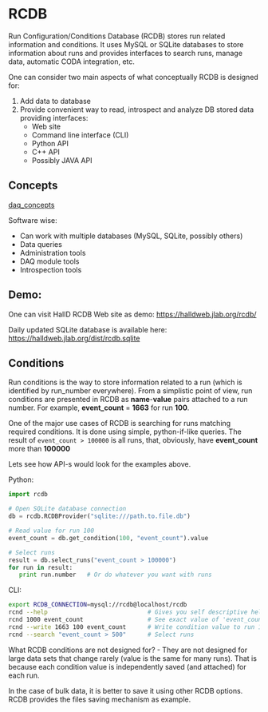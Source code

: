 # RCDB

Run Configuration/Conditions Database (RCDB) stores run related information and conditions. It uses MySQL or SQLite databases to store information about runs and provides interfaces to search runs, manage data, automatic CODA integration, etc.

One can consider two main aspects of what conceptually RCDB is designed for: 

1. Add data to database   
2. Provide convenient way to read, introspect and analyze DB stored data providing interfaces:
   - Web site
   - Command line interface (CLI)
   - Python API
   - C++ API
   - Possibly JAVA API

## Concepts 

[daq_concepts](daq/daq_concepts.md ':include')

Software wise:
  
   - Can work with multiple databases (MySQL, SQLite, possibly others)
   - Data queries
   - Administration tools
   - DAQ module tools
   - Introspection tools
   

## Demo:

One can visit HallD RCDB Web site as demo:
https://halldweb.jlab.org/rcdb/

Daily updated SQLite database is available here:
https://halldweb.jlab.org/dist/rcdb.sqlite


## Conditions

Run conditions is the way to store information related to a run (which is identified by run_number everywhere).
From a simplistic point of view, run conditions are presented in RCDB as **name**-**value** pairs attached to a run number. For example, **event_count** = **1663** for run **100**.

One of the major use cases of RCDB is searching for runs matching required conditions. It is done using simple, python-if-like queries. The result of ```event_count > 100000``` is all runs, that, obviously, have **event_count** more than **100000**

Lets see how API-s would look for the examples above.

Python:
```python
import rcdb

# Open SQLite database connection
db = rcdb.RCDBProvider("sqlite:///path.to.file.db")

# Read value for run 100
event_count = db.get_condition(100, "event_count").value

# Select runs 
result = db.select_runs("event_count > 100000")
for run in result:
   print run.number   # Or do whatever you want with runs
```

CLI:

```bash
export RCDB_CONNECTION=mysql://rcdb@localhost/rcdb
rcnd --help                            # Gives you self descriptive help
rcnd 1000 event_count                  # See exact value of 'event_count' for run 1000
rcnd --write 1663 100 event_count      # Write condition value to run 100
rcnd --search "event_count > 500"      # Select runs 

```


What RCDB conditions are not designed for? - They are not designed for large data sets that change rarely (value is the same for many runs).
That is because each condition value is independently saved (and attached) for each run.

In the case of bulk data, it is better to save it using other RCDB options. RCDB provides the files saving mechanism as example.

[//]: # (<img src="demo.png" style="max-height: 300px"/>)

